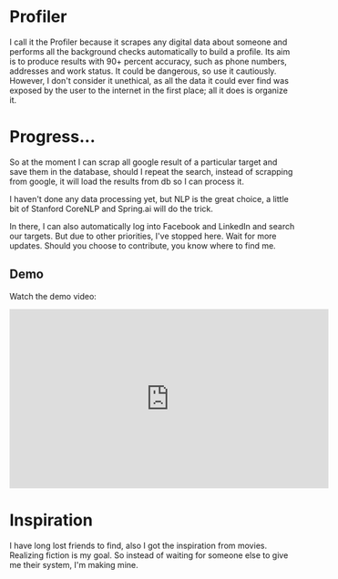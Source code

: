 # Profiler

I call it the Profiler because it scrapes any digital data about someone and performs all the background checks automatically to build a profile. Its aim is to produce results with 90+ percent accuracy, such as phone numbers, addresses and work status. It could be dangerous, so use it cautiously. However, I don't consider it unethical, as all the data it could ever find was exposed by the user to the internet in the first place; all it does is organize it.

# Progress...

So at the moment I can scrap all google result of a particular target and save them in the database, should I repeat the search, instead of scrapping from google, it will load the results from db so I can process it.

I haven't done any data processing yet, but NLP is the great choice, a little bit of Stanford CoreNLP and Spring.ai will do the trick.

In there, I can also automatically log into Facebook and LinkedIn and search our targets. But due to other priorities, I've stopped here. Wait for more updates. Should you choose to contribute, you know where to find me.

## Demo

Watch the demo video:

<iframe width="560" height="315" src="https://www.youtube.com/embeded/C6EK44oAwZ8" frameborder="0" allow="accelerometer; autoplay; encrypted-media; gyroscope; picture-in-picture" allowfullscreen></iframe>

# Inspiration

I have long lost friends to find, also I got the inspiration from movies. Realizing fiction is my goal. So instead of waiting for someone else to give me their system, I'm making mine.

